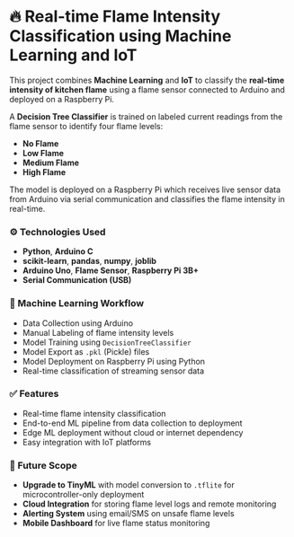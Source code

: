 # 🔥 Real-time Flame Intensity Classification using Machine Learning and IoT

This project combines **Machine Learning** and **IoT** to classify the **real-time intensity of kitchen flame** using a flame sensor connected to Arduino and deployed on a Raspberry Pi.

A **Decision Tree Classifier** is trained on labeled current readings from the flame sensor to identify four flame levels:
- **No Flame**
- **Low Flame**
- **Medium Flame**
- **High Flame**

The model is deployed on a Raspberry Pi which receives live sensor data from Arduino via serial communication and classifies the flame intensity in real-time.


### ⚙️ Technologies Used

- **Python**, **Arduino C**
- **scikit-learn**, **pandas**, **numpy**, **joblib**
- **Arduino Uno**, **Flame Sensor**, **Raspberry Pi 3B+**
- **Serial Communication (USB)**


### 🧠 Machine Learning Workflow

- Data Collection using Arduino
- Manual Labeling of flame intensity levels
- Model Training using `DecisionTreeClassifier`
- Model Export as `.pkl` (Pickle) files
- Model Deployment on Raspberry Pi using Python
- Real-time classification of streaming sensor data


### ✅ Features

- Real-time flame intensity classification
- End-to-end ML pipeline from data collection to deployment
- Edge ML deployment without cloud or internet dependency
- Easy integration with IoT platforms


### 🚀 Future Scope

- **Upgrade to TinyML** with model conversion to `.tflite` for microcontroller-only deployment
- **Cloud Integration** for storing flame level logs and remote monitoring
- **Alerting System** using email/SMS on unsafe flame levels
- **Mobile Dashboard** for live flame status monitoring


